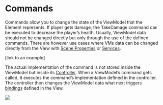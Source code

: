# Commands

Commands allow you to change the state of the ViewModel that the Element represents. If player gets damage, the TakeDamage command can be executed to decrease the player’s health. Usually, ViewModel data should not be changed directly but only through the use of the defined commands. There are however use cases where VMs data can be changed directly from the View with [Scene Properties](pages/scene-properties.md) or [Services](/pages/services.md).

[link to an example]

The actual implementation of the command is not stored inside the ViewModel but inside its [Controller](/pages/controller.md). When a ViewModel’s command gets called, it executes the command’s implementation defined in the controller. The controller then changes the ViewModel data what next triggers [bindings](/pages/view-bindings.md) defined in the View.

![](https://dl.dropboxusercontent.com/u/75445779/uFrame_wiki/uFrame_MVVM_flow.png)
